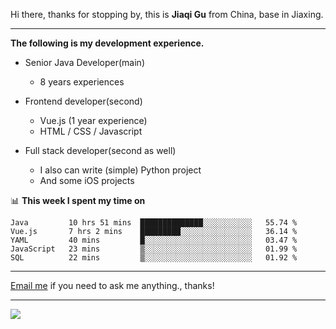 Hi there, thanks for stopping by, this is **Jiaqi Gu** from China, base in Jiaxing.

---

**The following is my development experience.**

- Senior Java Developer(main)
  - 8 years experiences

- Frontend developer(second)
  - Vue.js (1 year experience)
  - HTML / CSS / Javascript
  
- Full stack developer(second as well)
  - I also can write (simple) Python project
  - And some iOS projects

📊 **This week I spent my time on**
<!--START_SECTION:waka-->
```text
Java         10 hrs 51 mins  ██████████████░░░░░░░░░░░   55.74 % 
Vue.js       7 hrs 2 mins    █████████░░░░░░░░░░░░░░░░   36.14 % 
YAML         40 mins         █░░░░░░░░░░░░░░░░░░░░░░░░   03.47 % 
JavaScript   23 mins         ▒░░░░░░░░░░░░░░░░░░░░░░░░   01.99 % 
SQL          22 mins         ▒░░░░░░░░░░░░░░░░░░░░░░░░   01.92 % 
```
<!--END_SECTION:waka-->

---

[Email me](mailto:droidqw@gmail.com?subject=Hiring_from_GitHub) if you need to ask me anything., thanks!

---

![]( https://visitor-badge.glitch.me/badge?page_id=githubgujiaqi)
